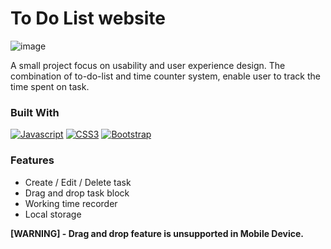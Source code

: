 # To Do List website
![image](https://github.com/Nyuightq/ToDoList/assets/144443957/33e87cee-fd99-4a08-9d44-08de2e84f33b)

A small project focus on usability and user experience design.
The combination of to-do-list and time counter system, enable user to track the time spent on task.

### Built With
[![Javascript][Javascript.com]][Javascript-url]
[![CSS3][CSS3.com]][CSS3-url]
[![Bootstrap][Bootstrap.com]][Bootstrap-url]

### Features
- Create / Edit / Delete task
- Drag and drop task block
- Working time recorder
- Local storage

**[WARNING] - Drag and drop feature is unsupported in Mobile Device.**
<!-- MARKDOWN LINKS & IMAGES -->
<!-- https://www.markdownguide.org/basic-syntax/#reference-style-links -->


[Bootstrap.com]:https://img.shields.io/badge/bootstrap-%23563D7C.svg?style=for-the-badge&logo=bootstrap&logoColor=white
[Bootstrap-url]: https://getbootstrap.com/
[Javascript.com]: https://img.shields.io/badge/JavaScript-F7DF1E?style=for-the-badge&logo=javascript&logoColor=black
[Javascript-url]: https://www.javascript.com/
[CSS3.com]: https://img.shields.io/badge/CSS3-1572B6?style=for-the-badge&logo=css3&logoColor=white/
[CSS3-url]: https://www.css3.com/
